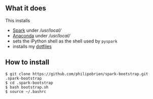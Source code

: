 ## What it does
This installs
* [Spark](http://spark.apache.org/) under */usr/local/*
* [Anaconda](https://www.continuum.io/why-anaconda) under */usr/local/*
* sets the iPython shell as the shell used by `pyspark`
* installs my [dotfiles](https://github.com/philipobrien/dotfiles)

## How to install
```Shell
$ git clone https://github.com/philipobrien/spark-bootstrap.git .spark-bootstrap
$ cd .spark-bootstrap
$ bash bootstrap.sh
$ source ~/.bashrc
```



